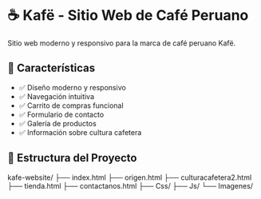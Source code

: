 # ☕ Kafë - Sitio Web de Café Peruano

Sitio web moderno y responsivo para la marca de café peruano Kafë.

## 🌟 Características

- ✅ Diseño moderno y responsivo
- ✅ Navegación intuitiva
- ✅ Carrito de compras funcional
- ✅ Formulario de contacto
- ✅ Galería de productos
- ✅ Información sobre cultura cafetera

## 📁 Estructura del Proyecto

kafe-website/
├── index.html 
├── origen.html 
├── culturacafetera2.html 
├── tienda.html 
├── contactanos.html 
├── Css/
├── Js/
└── Imagenes/